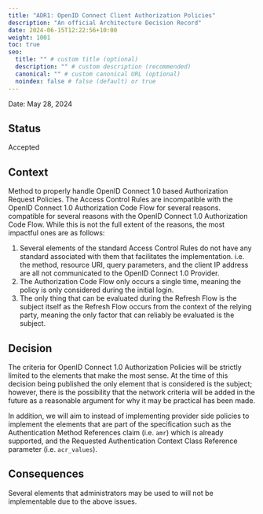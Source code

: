 ```yaml
---
title: "ADR1: OpenID Connect Client Authorization Policies"
description: "An official Architecture Decision Record"
date: 2024-06-15T12:22:56+10:00
weight: 1001
toc: true
seo:
  title: "" # custom title (optional)
  description: "" # custom description (recommended)
  canonical: "" # custom canonical URL (optional)
  noindex: false # false (default) or true
---
```


Date: May 28, 2024

## Status

Accepted

## Context

Method to properly handle OpenID Connect 1.0 based Authorization Request Policies. The Access Control Rules are incompatible with the OpenID Connect 1.0 Authorization Code Flow for several reasons.
compatible for several reasons with the OpenID Connect 1.0 Authorization Code Flow. While this is not the full extent
of the reasons, the most impactful ones are as follows:

1. Several elements of the standard Access Control Rules do not have any standard associated with them that facilitates
   the implementation. i.e. the method, resource URI, query parameters, and the client IP address are all not
   communicated to the OpenID Connect 1.0 Provider.
2. The Authorization Code Flow only occurs a single time, meaning the policy is only considered during the initial
   login.
3. The only thing that can be evaluated during the Refresh Flow is the subject itself as the Refresh Flow occurs from
   the context of the relying party, meaning the only factor that can reliably be evaluated is the subject.

## Decision

The criteria for OpenID Connect 1.0 Authorization Policies will be strictly limited to the elements that make the most
sense. At the time of this decision being published the only element that is considered is the subject; however, there is
the possibility that the network criteria will be added in the future as a reasonable argument for why it may be
practical has been made.

In addition, we will aim to instead of implementing provider side policies to implement the elements that are part of
the specification such as the Authentication Method References claim (i.e. `amr`) which is already supported, and the
Requested Authentication Context Class Reference parameter (i.e. `acr_values`).

## Consequences

Several elements that administrators may be used to will not be implementable due to the above issues.
